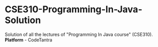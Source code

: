 # CSE310-Programming-In-Java-Solution
Solution of all the lectures of "Programming In Java course" (CSE310).
<br>
**Platform** - CodeTantra
